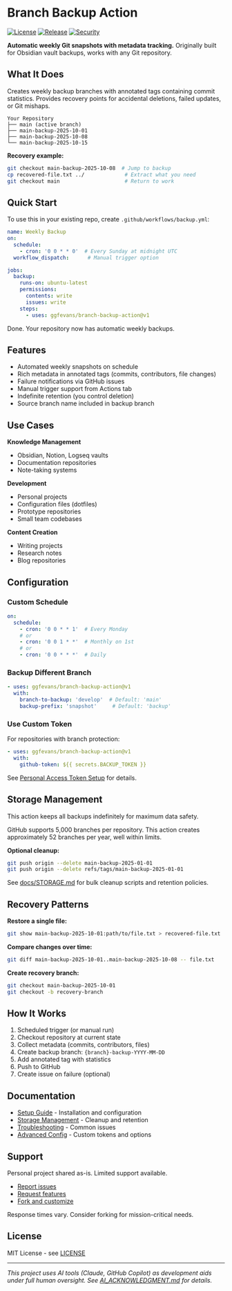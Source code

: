 # Branch Backup Action

[![License](https://img.shields.io/github/license/ggfevans/branch-backup-action)](https://github.com/ggfevans/branch-backup-action/blob/main/LICENSE)
[![Release](https://img.shields.io/github/v/release/ggfevans/branch-backup-action)](https://github.com/ggfevans/branch-backup-action/releases)
[![Security](https://github.com/ggfevans/branch-backup-action/actions/workflows/scorecard.yml/badge.svg)](https://github.com/ggfevans/branch-backup-action/actions/workflows/scorecard.yml)

**Automatic weekly Git snapshots with metadata tracking.** Originally built for Obsidian vault backups, works with any Git repository.

## What It Does

Creates weekly backup branches with annotated tags containing commit statistics. Provides recovery points for accidental deletions, failed updates, or Git mishaps.

```
Your Repository
├── main (active branch)
├── main-backup-2025-10-01
├── main-backup-2025-10-08
└── main-backup-2025-10-15
```

**Recovery example:**
```bash
git checkout main-backup-2025-10-08  # Jump to backup
cp recovered-file.txt ../             # Extract what you need
git checkout main                     # Return to work
```

## Quick Start

To use this in your existing repo, create `.github/workflows/backup.yml`:

```yaml
name: Weekly Backup
on:
  schedule:
    - cron: '0 0 * * 0'  # Every Sunday at midnight UTC
  workflow_dispatch:      # Manual trigger option

jobs:
  backup:
    runs-on: ubuntu-latest
    permissions:
      contents: write
      issues: write
    steps:
      - uses: ggfevans/branch-backup-action@v1
```

Done. Your repository now has automatic weekly backups.

## Features

- Automated weekly snapshots on schedule
- Rich metadata in annotated tags (commits, contributors, file changes)
- Failure notifications via GitHub issues
- Manual trigger support from Actions tab
- Indefinite retention (you control deletion)
- Source branch name included in backup branch

## Use Cases

**Knowledge Management**
- Obsidian, Notion, Logseq vaults
- Documentation repositories
- Note-taking systems

**Development**
- Personal projects
- Configuration files (dotfiles)
- Prototype repositories
- Small team codebases

**Content Creation**
- Writing projects
- Research notes
- Blog repositories

## Configuration

### Custom Schedule

```yaml
on:
  schedule:
    - cron: '0 0 * * 1'  # Every Monday
    # or
    - cron: '0 0 1 * *'  # Monthly on 1st
    # or  
    - cron: '0 0 * * *'  # Daily
```

### Backup Different Branch

```yaml
- uses: ggfevans/branch-backup-action@v1
  with:
    branch-to-backup: 'develop'  # Default: 'main'
    backup-prefix: 'snapshot'     # Default: 'backup'
```

### Use Custom Token

For repositories with branch protection:

```yaml
- uses: ggfevans/branch-backup-action@v1
  with:
    github-token: ${{ secrets.BACKUP_TOKEN }}
```

See [Personal Access Token Setup](docs/ADVANCED.md#personal-access-token-setup) for details.

## Storage Management

This action keeps all backups indefinitely for maximum data safety. 

GitHub supports 5,000 branches per repository. This action creates approximately 52 branches per year, well within limits.

**Optional cleanup:**
```bash
git push origin --delete main-backup-2025-01-01
git push origin --delete refs/tags/main-backup-2025-01-01
```

See [docs/STORAGE.md](docs/STORAGE.md) for bulk cleanup scripts and retention policies.

## Recovery Patterns

**Restore a single file:**
```bash
git show main-backup-2025-10-01:path/to/file.txt > recovered-file.txt
```

**Compare changes over time:**
```bash
git diff main-backup-2025-10-01..main-backup-2025-10-08 -- file.txt
```

**Create recovery branch:**
```bash
git checkout main-backup-2025-10-01
git checkout -b recovery-branch
```

## How It Works

1. Scheduled trigger (or manual run)
2. Checkout repository at current state
3. Collect metadata (commits, contributors, files)
4. Create backup branch: `{branch}-backup-YYYY-MM-DD`
5. Add annotated tag with statistics
6. Push to GitHub
7. Create issue on failure (optional)

## Documentation

- [Setup Guide](docs/SETUP_GUIDE.md) - Installation and configuration
- [Storage Management](docs/STORAGE.md) - Cleanup and retention
- [Troubleshooting](docs/TROUBLESHOOTING.md) - Common issues
- [Advanced Config](docs/ADVANCED.md) - Custom tokens and options

## Support

Personal project shared as-is. Limited support available.

- [Report issues](https://github.com/ggfevans/branch-backup-action/issues)
- [Request features](https://github.com/ggfevans/branch-backup-action/issues)
- [Fork and customize](https://github.com/ggfevans/branch-backup-action/fork)

Response times vary. Consider forking for mission-critical needs.

## License

MIT License - see [LICENSE](LICENSE)

---

*This project uses AI tools (Claude, GitHub Copilot) as development aids under full human oversight. See [AI_ACKNOWLEDGMENT.md](AI_ACKNOWLEDGMENT.md) for details.*